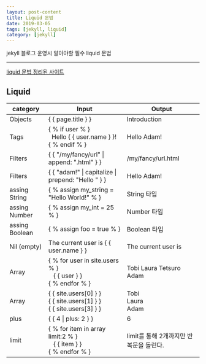 ```yaml
---
layout: post-content
title: Liquid 문법
date: 2019-03-05
tags: [jekyll, liquid]
category: [jekyll]
---
```


jekyll 블로그 운영시 알아야할 필수 liquid 문법

---

[liquid 문법 정리된 사이트](https://shopify.github.io/liquid/basics/types/)

## Liquid

<table>
<thead>
	<tr><th>category</th><th>Input</th><th>Output</th></tr>
</thead>
<tbody>
	<tr>
		<td>Objects</td>
		<td>
		{ { page.title } }	
		</td>
		<td>Introduction</td>
	</tr>
	<tr>
		<td>Tags</td>
		<td>
		{ % if user % } <br/>
		  &nbsp;&nbsp;Hello { { user.name } }! <br/>
		{ % endif % }
		</td>
		<td>Hello Adam!</td>
	</tr>
	<tr>
		<td>Filters</td>
		<td>
		{ { "/my/fancy/url" | append: ".html" } }
		</td>
		<td>/my/fancy/url.html</td>
	</tr>
	<tr>
		<td>Filters</td>
		<td>
		{ { "adam!" | capitalize | prepend: "Hello " } }
		</td>
		<td>Hello Adam!</td>
	</tr>
	<tr>
		<td>assing String</td>
		<td>
		{ % assign my_string = "Hello World!" % }
		</td>
		<td>String 타입</td>
	</tr>
	<tr>
		<td>assing Number</td>
		<td>
		{ % assign my_int = 25 % }
		</td>
		<td>Number 타입</td>
	</tr>
	<tr>
		<td>assing Boolean</td>
		<td>
		{ % assign foo = true % }
		</td>
		<td>Boolean 타입</td>
	</tr>
	<tr>
		<td>Nil (empty)</td>
		<td>
		The current user is { { user.name } }
		</td>
		<td>The current user is</td>
	</tr>
	<tr>
		<td>Array</td>
		<td>
		{ % for user in site.users % }<br/>
		  &nbsp;&nbsp; { { user } }<br/>
		{ % endfor % }
		</td>
		<td>Tobi Laura Tetsuro Adam</td>
	</tr>
	<tr>
		<td>Array</td>
		<td>
		{ { site.users[0] } }<br/>
		{ { site.users[1] } }<br/>
		{ { site.users[3] } }
		</td>
		<td>Tobi <br/>
		Laura <br/>
		Adam</td>
	</tr>
	<tr>
		<td>plus</td>
		<td>
		{ { 4 | plus: 2 } }
		</td>
		<td>6</td>
	</tr>
	<tr>
		<td>limit</td>
		<td>
		{ % for item in array limit:2 % }<br/>
	       &nbsp;&nbsp; { { item } }<br/>
		{ % endfor % }
		</td>
		<td>limit를 통해 2개까지만 반복문을 돌린다.</td>
	</tr>
</tbody>
</table>

